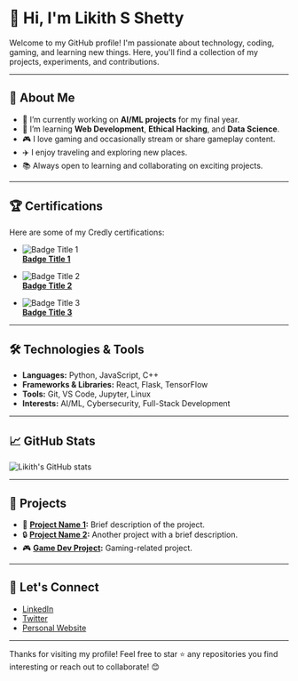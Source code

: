 # 👋 Hi, I'm Likith S Shetty

Welcome to my GitHub profile! I'm passionate about technology, coding, gaming, and learning new things. Here, you'll find a collection of my projects, experiments, and contributions.

---

## 🚀 About Me

- 🔭 I’m currently working on **AI/ML projects** for my final year.
- 🌱 I’m learning **Web Development**, **Ethical Hacking**, and **Data Science**.
- 🎮 I love gaming and occasionally stream or share gameplay content.
- ✈️ I enjoy traveling and exploring new places.
- 📚 Always open to learning and collaborating on exciting projects.

---

## 🏆 Certifications

Here are some of my Credly certifications:

- ![Badge Title 1](https://images.credly.com/size/110x110/images/unique-id-for-badge-1.png)  
  **[Badge Title 1](https://www.credly.com/badges/unique-badge-url-1)**  

- ![Badge Title 2](https://images.credly.com/size/110x110/images/unique-id-for-badge-2.png)  
  **[Badge Title 2](https://www.credly.com/badges/unique-badge-url-2)**  

- ![Badge Title 3](https://images.credly.com/size/110x110/images/unique-id-for-badge-3.png)  
  **[Badge Title 3](https://www.credly.com/badges/unique-badge-url-3)**  

---

## 🛠️ Technologies & Tools

- **Languages:** Python, JavaScript, C++
- **Frameworks & Libraries:** React, Flask, TensorFlow
- **Tools:** Git, VS Code, Jupyter, Linux
- **Interests:** AI/ML, Cybersecurity, Full-Stack Development

---

## 📈 GitHub Stats

![Likith's GitHub stats](https://github-readme-stats.vercel.app/api?username=YourUsername&show_icons=true&theme=radical)

---

## 🌟 Projects

- 🚀 **[Project Name 1](#):** Brief description of the project.
- 🔒 **[Project Name 2](#):** Another project with a brief description.
- 🎮 **[Game Dev Project](#):** Gaming-related project.

---

## 🤝 Let's Connect

- [LinkedIn](https://www.linkedin.com/in/likithsshetty)  
- [Twitter](https://twitter.com/likithsshetty)  
- [Personal Website](https://yourwebsite.com)  

---

Thanks for visiting my profile! Feel free to star ⭐ any repositories you find interesting or reach out to collaborate! 😊
